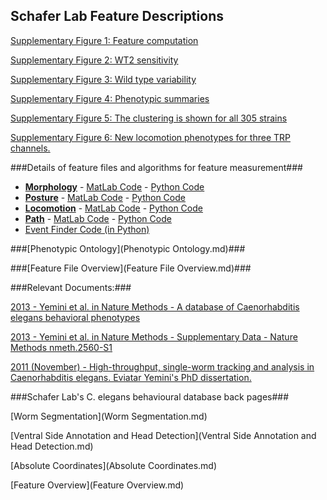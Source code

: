 ## Schafer Lab Feature Descriptions ##

[Supplementary Figure 1: Feature computation](s1.md)

[Supplementary Figure 2: WT2 sensitivity](s2.md)

[Supplementary Figure 3: Wild type variability](s3.md)

[Supplementary Figure 4: Phenotypic summaries](s4.md)

[Supplementary Figure 5: The clustering is shown for all 305 strains](s5.md)

[Supplementary Figure 6: New locomotion phenotypes for three TRP channels.](s6.md)

###Details of feature files and algorithms for feature measurement###

- **[Morphology](Morphology.md)** - [MatLab Code](https://github.com/JimHokanson/SegwormMatlabClasses/tree/master/%2Bseg_worm/%2Bfeatures/%40morphology) - [Python Code](https://github.com/openworm/movement_validation/blob/master/movement_validation/features/WormFeatures.py)
- **[Posture](Posture.md)** - [MatLab Code](https://github.com/JimHokanson/SegwormMatlabClasses/tree/master/%2Bseg_worm/%2Bfeatures/%40posture) - [Python Code](https://github.com/openworm/movement_validation/blob/master/movement_validation/features/posture_features.py)
- **[Locomotion](Locomotion.md)** - [MatLab Code](https://github.com/JimHokanson/SegwormMatlabClasses/tree/master/%2Bseg_worm/%2Bfeatures/%40locomotion) - [Python Code](https://github.com/openworm/movement_validation/blob/master/movement_validation/features/locomotion_features.py)
- **[Path](Path.md)** - [MatLab Code](https://github.com/JimHokanson/SegwormMatlabClasses/tree/master/%2Bseg_worm/%2Bfeatures/%40path) - [Python Code](https://github.com/openworm/movement_validation/blob/master/wormpy/WormFeatures.py)
- [Event Finder Code (in Python)](https://github.com/openworm/movement_validation/blob/master/movement_validation/features/events.py)

###[Phenotypic Ontology](Phenotypic Ontology.md)###

###[Feature File Overview](Feature File Overview.md)###


###Relevant Documents:###

[2013 - Yemini et al. in Nature Methods - A database of Caenorhabditis elegans behavioral phenotypes](http://www.nature.com/nmeth/journal/v10/n9/full/nmeth.2560.html)

[2013 - Yemini et al. in Nature Methods - Supplementary Data - Nature Methods nmeth.2560-S1](http://www.nature.com/nmeth/journal/v10/n9/extref/nmeth.2560-S1.pdf)

[2011 (November) - High-throughput, single-worm tracking and analysis in Caenorhabditis elegans.  Eviatar Yemini's PhD dissertation.](http://www2.mrc-lmb.cam.ac.uk/groups/wschafer/EvYemini.pdf)

###Schafer Lab's C. elegans behavioural database back pages###

[Worm Segmentation](Worm Segmentation.md)

[Ventral Side Annotation and Head Detection](Ventral Side Annotation and Head Detection.md)

[Absolute Coordinates](Absolute Coordinates.md)

[Feature Overview](Feature Overview.md)

